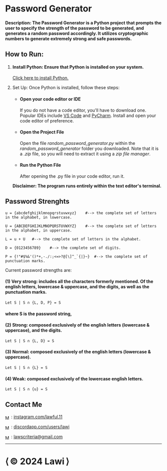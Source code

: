 # Password Generator

#### Description: The Password Generator is a Python project that prompts the user to specify the strength of the password to be generated, and generates a random password accordingly. It utilizes cryptographic numbers to generate extremely strong and safe passwords.

### 

## How to Run: 

1) #### Install Python: Ensure that Python is installed on your system. 
    [Click here to install Python.](https://www.python.org/downloads/)

2) Set Up: Once Python is installed, follow these steps:
    - #### Open your code editor or IDE
        If you do not have a code editor, you'll have to download one. Popular IDEs include [VS Code](https://code.visualstudio.com/download) and [PyCharm](https://www.jetbrains.com/pycharm/download/?section=windows). Install and open your code editor of preference.
    - #### Open the Project File
        Open the file *random_password_generator.py* within the *random_password_generator* folder you downloaded. Note that it is a *.zip* file, so you will need to extract it using a *zip file manager*.
    - #### Run the Python File
        After opening the .py file in your code editor, run it.
        
    **Disclaimer: The program runs entirely within the text editor's terminal.**
    <br>

## Password Strenghts

    u = {abcdefghijklmnopqrstuvwxyz}    #--> the complete set of letters in the alphabet, in lowercase.

    U = {ABCDEFGHIJKLMNOPQRSTUVWXYZ}    #--> the complete set of letters in the alphabet, in uppercase.

    L = u + U   #--> the complete set of letters in the alphabet.

    D = {0123456789}    #--> the complete set of digits.

    P = {!"#$%&'()*+,-./:;<=>?@[\]^_`{|}~}  #--> the complete set of punctuation marks.

Current password strengths are:

#### (1) Very strong: includes all the characters formerly mentioned. Of the english letters, lowercase & uppercase, and the digits, as well as the punctuation marks.

    Let S | S ∩ {L, D, P} = S
####  where S is the password string,


#### (2) Strong: composed exclusively of the english letters (lowercase & uppercase), and the digits.

    Let S | S ∩ {L, D} = S

#### (3) Normal: composed exclusively of the english letters (lowercase & uppercase).

    Let S | S ∩ {L} = S

#### (4) Weak: composed exclusively of the lowercase english letters.

    Let S | S ∩ {u} = S

## Contact Me

<img src="https://upload.wikimedia.org/wikipedia/commons/thumb/a/a5/Instagram_icon.png/2048px-Instagram_icon.png" alt="Mail icon" width="15" style="translate: 0% 30%"/> : [instagram.com/lawful.11](https://instagram.com/lawful.11)

<img src="https://cdn-icons-png.flaticon.com/512/3670/3670157.png" alt="Mail icon" width="15" style="translate: 0% 30%"/> : [discordapp.com/users/lawi](https://discordapp.com/users/671326608216555561)

<img src="https://cdn-icons-png.flaticon.com/512/646/646094.png" alt="Mail icon" width="15" style="translate: 0% 30%"/> : [lawscriteria@gmail.com](mailto:lawscriteria@gmail.com?subject=Hello%20there!)


<hr>

<h1><span>&LeftAngleBracket;&thinsp;</span>&copy; 2024 Lawi<span>&thinsp;&RightAngleBracket;</span></h1>
